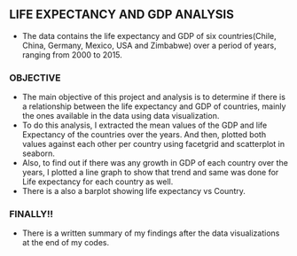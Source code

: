 ## LIFE EXPECTANCY AND GDP ANALYSIS
- The data contains the life expectancy and GDP of six countries(Chile, China, Germany, Mexico, USA and Zimbabwe) over a period of years,
ranging from 2000 to 2015.


### OBJECTIVE
- The main objective of this project and analysis is to determine if there is a relationship between the life expectancy and GDP of countries, mainly the ones available 
in the data using data visualization.
- To do this analysis, I extracted the mean values of the GDP and life Expectancy of the countries over the years. And then, plotted both values against each other
per country using facetgrid and scatterplot in seaborn. 
- Also, to find out if there was any growth in GDP of each country over the years, I plotted a line graph to show that trend and same was done for Life expectancy 
for each country as well.
- There is a also a barplot showing life expectancy vs Country.


### FINALLY!!
- There is a written summary of my findings after the data visualizations at the end of my codes.


